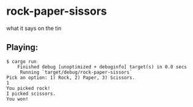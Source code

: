 # rock-paper-sissors
what it says on the tin

## Playing:

```
$ cargo run
    Finished debug [unoptimized + debuginfo] target(s) in 0.0 secs
     Running `target/debug/rock-paper-sissors`
Pick an option: 1) Rock, 2) Paper, 3) Scissors.
1
You picked rock!
I picked scissors.
You won!
```